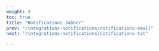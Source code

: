 ```yaml
---
weight: 4
toc: true
title: "Notifications Jabber"
prev: "/integrations-notifications/notifications-email"
next: "/integrations-notifications/notifications-tat"

---
```

